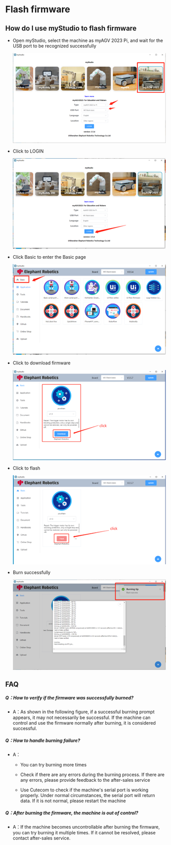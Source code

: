 # Flash firmware


## How do I use myStudio to flash firmware

- Open myStudio, select the machine as myAGV 2023 Pi, and wait for the USB port to be recognized successfully

  ![](../../../../resources/5-BasicApplication/5.2.2/img/agvpi/1.1.png)



- Click to LOGIN

  ![](../../../../resources/5-BasicApplication/5.2.2/img/agvpi/1.2.png)

- Click Basic to enter the Basic page

  ![](../../../../resources/5-BasicApplication/5.2.2/img/agvpi/1.3.png)



- Click to download firmware

  ![](../../../../resources/5-BasicApplication/5.2.2/img/agvpi/1.4.png)



- Click to flash

  ![](../../../../resources/5-BasicApplication/5.2.2/img/agvpi/1.5.png)



- Burn successfully

  ![](../../../../resources/5-BasicApplication/5.2.2/img/agvpi/1.6.png)





## FAQ

##### Q：How to verify if the firmware was successfully burned?

- A：As shown in the following figure, if a successful burning prompt appears, it may not necessarily be successful.
  If the machine can control and use the firmware normally after burning, it is considered successful.

##### Q：How to handle burning failure?

- A：

  - You can try burning more times

  - Check if there are any errors during the burning process. If there are any errors, please provide feedback to the after-sales service

  - Use Cutecom to check if the machine's serial port is working properly. Under normal circumstances, the serial port will return data. If it is not normal, please restart the machine



##### Q：After burning the firmware, the machine is out of control?

- A：If the machine becomes uncontrollable after burning the firmware, you can try burning it multiple times. If it cannot be resolved, please contact after-sales service.



